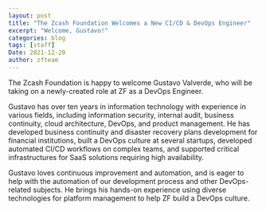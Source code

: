 ```yaml
---
layout: post
title: "The Zcash Foundation Welcomes a New CI/CD & DevOps Engineer"
excerpt: "Welcome, Gustavo!"
categories: blog
tags: [staff]
Date: 2021-12-20
author: zfteam
---
```


The Zcash Foundation is happy to welcome Gustavo Valverde, who will be taking on a newly-created role at ZF as a DevOps Engineer.

Gustavo has over ten years in information technology with experience in various fields, including information security, internal audit, business continuity, cloud architecture, DevOps, and product management. He has developed business continuity and disaster recovery plans development for financial institutions, built a DevOps culture at several startups, developed automated CI/CD workflows on complex teams, and supported critical infrastructures for SaaS solutions requiring high availability.

Gustavo loves continuous improvement and automation, and is eager to help with the automation of our development process and other DevOps-related subjects. He brings his hands-on experience using diverse technologies for platform management to help ZF build a DevOps culture.
